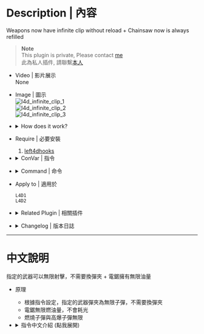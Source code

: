 # Description | 內容
Weapons now have infinite clip without reload + Chainsaw now is always refilled

> __Note__ <br/>
This plugin is private, Please contact [me](https://github.com/fbef0102/Game-Private_Plugin#私人插件列表-private-plugins-list)<br/>
此為私人插件, 請聯繫[本人](https://github.com/fbef0102/Game-Private_Plugin#私人插件列表-private-plugins-list)

* Video | 影片展示
<br/>None

* Image | 圖示
    <br/>![l4d_infinite_clip_1](image/l4d_infinite_clip_1.gif)
    <br/>![l4d_infinite_clip_2](image/l4d_infinite_clip_2.gif)
    <br/>![l4d_infinite_clip_3](image/l4d_infinite_clip_3.gif)

* <details><summary>How does it work?</summary>

    * Some weapons now have infinite clip without reload, depending on the cvar you set.
    * Use Chainsaw with infinite fuel
</details>

* Require | 必要安裝
    1. [left4dhooks](https://forums.alliedmods.net/showthread.php?t=321696)

* <details><summary>ConVar | 指令</summary>

    * cfg/sourcemod/l4d_infinite_clip.cfg
        ```php
        // 0=Plugin off, 1=Plugin on.
        l4d_infinite_clip_enable "1"

        // Player with these flag can have infinite clip (Empty=Everyone, -1=No one)
        l4d_infinite_clip_flags ""

        // If 1, Enable infinite explosive and incendiary ammo
        l4d_infinite_clip_upgrade "0"

        // (L4D2) Empty string to allow all. Allow these weapon IDs being used in this plugin, separate by commas (no spaces). See plugin source code for more details.
        // "weapon_pistol",					    1
        // "weapon_smg",						2
        // "weapon_pumpshotgun",				3
        // "weapon_autoshotgun",				4
        // "weapon_rifle",						5
        // "weapon_hunting_rifle",				6
        // "weapon_smg_silenced",				7
        // "weapon_shotgun_chrome",			    8
        // "weapon_rifle_desert",				9
        // "weapon_sniper_military",			10
        // "weapon_shotgun_spas",				11
        // "weapon_grenade_launcher",			12
        // "weapon_rifle_ak47",				    13
        // "weapon_pistol_magnum",				14
        // "weapon_smg_mp5",					15
        // "weapon_rifle_sg552",				16
        // "weapon_sniper_awp",				    17
        // "weapon_sniper_scout",				18
        // "weapon_rifle_m60",					19
        // "weapon_chainsaw",					20
        l4d_infinite_clip_weapon "1,2,3,4,5,6,7,8,9,10,11,12,13,14,15,16,17,18,19,20"

        // (L4D1) Empty string to allow all. Allow these weapon IDs being used in this plugin, separate by commas (no spaces). See plugin source code for more details.
        // "weapon_pistol",					    1
        // "weapon_smg",						2
        // "weapon_pumpshotgun",				3
        // "weapon_autoshotgun",				4
        // "weapon_rifle",						5
        // "weapon_hunting_rifle",				6
        l4d_infinite_clip_weapon "1,2,3,4,5,6"
        ```
</details>

* <details><summary>Command | 命令</summary>
    
    None
</details>

* Apply to | 適用於
    ```
    L4D1
    L4D2
    ```

* <details><summary>Related Plugin | 相關插件</summary>

    1. [Reserve (Ammo) Control](https://forums.alliedmods.net/showthread.php?t=334274): Individually control weapons's reserve counts independent of the ammo_* cvars.
        * 每一種槍枝都有獨立的備用彈藥
    2. [l4d_weapon_block_ammo_pile](/L4D_插件/Weapons_武器/l4d_weapon_block_ammo_pile): Cannot refill the ammo of the weapons
        * 指定的武器無法填裝彈藥
</details>

* <details><summary>Changelog | 版本日誌</summary>

    * v1.0 (2024-3-25)
        * Initial Release
</details>

- - - -
# 中文說明
指定的武器可以無限射擊，不需要換彈夾 + 電鋸擁有無限油量

* 原理
    * 根據指令設定，指定的武器彈夾為無限子彈，不需要換彈夾
    * 電鋸無限燃油量，不會耗光
    * 燃燒子彈與高爆子彈無限

* <details><summary>指令中文介紹 (點我展開)</summary>

    * cfg/sourcemod/l4d_infinite_clip.cfg
        ```php
        // 0=關閉插件, 1=啟動插件
        l4d_infinite_clip_enable "1"

        // 擁有這些權限的玩家，才能有無限子彈功能 (留白 = 任何人都能, -1: 無人)
        l4d_infinite_clip_flags ""

        // 為1時，燃燒子彈與高爆子彈無限
        l4d_infinite_clip_upgrade "0"

        // (L4D2) 空=允許全武器. 填入武器的ID，只允許這些武器可以使出空氣砲, 逗號分隔（不須空格）. 請打開源碼查看武器的ID列表
        // "weapon_pistol",					    1
        // "weapon_smg",						2
        // "weapon_pumpshotgun",				3
        // "weapon_autoshotgun",				4
        // "weapon_rifle",						5
        // "weapon_hunting_rifle",				6
        // "weapon_smg_silenced",				7
        // "weapon_shotgun_chrome",			    8
        // "weapon_rifle_desert",				9
        // "weapon_sniper_military",			10
        // "weapon_shotgun_spas",				11
        // "weapon_grenade_launcher",			12
        // "weapon_rifle_ak47",				    13
        // "weapon_pistol_magnum",				14
        // "weapon_smg_mp5",					15
        // "weapon_rifle_sg552",				16
        // "weapon_sniper_awp",				    17
        // "weapon_sniper_scout",				18
        // "weapon_rifle_m60",					19
        // "weapon_chainsaw",					20
        l4d_infinite_clip_weapon "1,2,3,4,5,6,7,8,9,10,11,12,13,14,15,16,17,18,19,20"

        // (L4D1) 空=允許全武器. 填入武器的ID，只允許這些武器可以使出空氣砲, 逗號分隔（不須空格）. 請打開源碼查看武器的ID列表
        // "weapon_pistol",					    1
        // "weapon_smg",						2
        // "weapon_pumpshotgun",				3
        // "weapon_autoshotgun",				4
        // "weapon_rifle",						5
        // "weapon_hunting_rifle",				6
        l4d_infinite_clip_weapon "1,2,3,4,5,6"
        ```
</details>